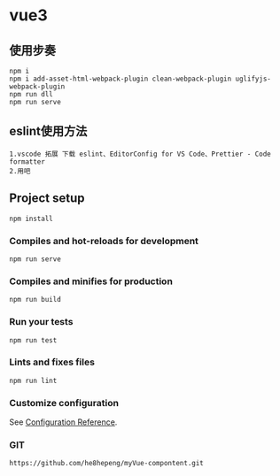 <!--
 * @Description: In User Settings Edit
 * @Author: your Hepeng
 * @Date: 2019-09-11 15:24:24
 * @LastEditTime: 2020-05-7 21:55:55
 * @LastEditors: Hepeng
 -->

# vue3

## 使用步奏
```
npm i
npm i add-asset-html-webpack-plugin clean-webpack-plugin uglifyjs-webpack-plugin
npm run dll
npm run serve
```

## eslint使用方法
```
1.vscode 拓展 下载 eslint、EditorConfig for VS Code、Prettier - Code formatter
2.用吧
```

## Project setup

```
npm install
```

### Compiles and hot-reloads for development

```
npm run serve
```

### Compiles and minifies for production

```
npm run build
```

### Run your tests

```
npm run test
```

### Lints and fixes files

```
npm run lint
```

### Customize configuration

See [Configuration Reference](https://cli.vuejs.org/config/).

### GIT

```
https://github.com/he8hepeng/myVue-compontent.git
```